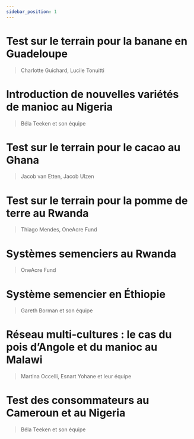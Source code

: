 ```yaml
---
sidebar_position: 1
---
```


# Test sur le terrain pour la banane en Guadeloupe

> Charlotte Guichard, Lucile Tonuitti

# Introduction de nouvelles variétés de manioc au Nigeria

> Béla Teeken et son équipe

# Test sur le terrain pour le cacao au Ghana

> Jacob van Etten, Jacob Ulzen

# Test sur le terrain pour la pomme de terre au Rwanda

> Thiago Mendes, OneAcre Fund

# Systèmes semenciers au Rwanda

> OneAcre Fund

# Système semencier en Éthiopie

> Gareth Borman et son équipe

# Réseau multi-cultures : le cas du pois d’Angole et du manioc au Malawi

> Martina Occelli, Esnart Yohane et leur équipe

# Test des consommateurs au Cameroun et au Nigeria

> Béla Teeken et son équipe

